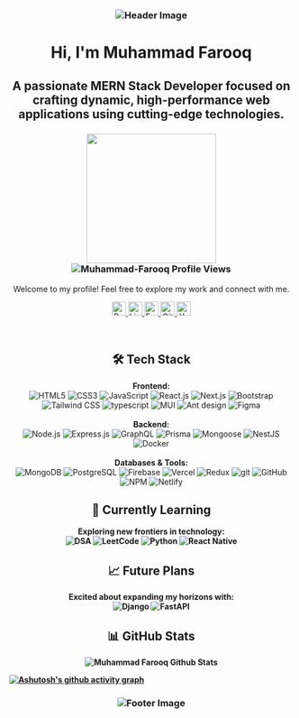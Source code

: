 <h3 align="center">
  <img src="https://capsule-render.vercel.app/api?type=waving&color=gradient&height=100&section=header" alt="Header Image"/>
</h3>

<h1 align="center">Hi, I'm Muhammad Farooq</h1>
<h2 align="center">A passionate MERN Stack Developer focused on crafting dynamic, high-performance web applications using cutting-edge technologies.</h2>

<h3 align="center">
  <img height="230em" src="https://github-profile-summary-cards.vercel.app/api/cards/profile-details?username=muhammadfarooq85&theme=apprentice"/>
  <br/>
  <img src="https://komarev.com/ghpvc/?username=muhammadfarooq85&label=Profile%20views&color=0e75b6&style=flat" alt="Muhammad-Farooq Profile Views" />
  <br/>
</h3>

<p align="center">
  Welcome to my profile! Feel free to explore my work and connect with me.
</p>

<p align="center">
  <a href="https://farooqfolio.vercel.app" rel="nofollow">
    <img src="https://img.shields.io/static/v1?message=Portfolio&logo=portfolio&label=&color=000&logoColor=white&labelColor=&style=for-the-badge" height="25" alt="Portfolio">
  </a>
  <a href="https://www.linkedin.com/in/muhammad-farooq-b71886295/" rel="nofollow">
    <img src="https://img.shields.io/static/v1?message=LinkedIn&logo=linkedin&label=&color=0077B5&logoColor=white&labelColor=&style=for-the-badge" height="25" alt="LinkedIn">
  </a>
  <a href="mailto:famuhammad907@gmail.com" rel="nofollow">
    <img src="https://img.shields.io/static/v1?message=Email&logo=gmail&label=&color=D14836&logoColor=white&labelColor=&style=for-the-badge" height="25" alt="Email">
  </a>
  <a href="https://github.com/muhammadfarooq85" rel="nofollow">
    <img src="https://img.shields.io/static/v1?message=GitHub&logo=github&label=&color=000000&logoColor=white&labelColor=&style=for-the-badge" height="25" alt="GitHub">
  </a>
  <a href="https://www.youtube.com/@codeWithFarooq" rel="nofollow">
    <img src="https://img.shields.io/static/v1?message=YouTube+Channel&logo=youtube&label=&color=FF0000&logoColor=white&labelColor=&style=for-the-badge" height="25" alt="YouTube Channel">
</a>
</p>
<br/>

<h2 align="center">🛠️ Tech Stack</h2>
<p align="center">
  <strong>Frontend:</strong>
  <br/>
  <img src="https://img.shields.io/badge/html5-%23E34F26.svg?style=for-the-badge&logo=html5&logoColor=white" alt="HTML5" />
  <img src="https://img.shields.io/badge/css3-%231572B6.svg?style=for-the-badge&logo=css3&logoColor=white" alt="CSS3" />
  <img src="https://img.shields.io/badge/javascript-%23323330.svg?style=for-the-badge&logo=javascript&logoColor=%23F7DF1E" alt="JavaScript" />
  <img src="https://img.shields.io/badge/react-%2320232a.svg?style=for-the-badge&logo=react&logoColor=%2361DAFB" alt="React.js" />
  <img src="https://img.shields.io/badge/next.js-%23000000.svg?style=for-the-badge&logo=next.js&logoColor=white" alt="Next.js" />
  <img src="https://img.shields.io/badge/bootstrap-%23563D7C.svg?style=for-the-badge&logo=bootstrap&logoColor=white" alt="Bootstrap" />
  <img src="https://img.shields.io/badge/tailwindcss-%2338B2AC.svg?style=for-the-badge&logo=tailwind-css&logoColor=white" alt="Tailwind CSS" />
  <img src="https://img.shields.io/badge/typescript-52B0E7?style=for-the-badge&logo=react-query&logoColor=white" alt="typescript" />
  <img src="https://img.shields.io/badge/MUI-%230081CB.svg?style=for-the-badge&logo=material-ui&logoColor=white" alt="MUI" />
  <img src="https://img.shields.io/badge/MUI-%230081CB.svg?style=for-the-badge&logo=material-ui&logoColor=white" alt="Ant design" />
  <img src="https://img.shields.io/badge/figma-%23F24E1E.svg?style=for-the-badge&logo=figma&logoColor=white" alt="Figma" />
  <br/><br/>
  <strong>Backend:</strong>
  <br/>
  <img src="https://img.shields.io/badge/node.js-6DA55F?style=for-the-badge&logo=node.js&logoColor=white" alt="Node.js" />
  <img src="https://img.shields.io/badge/express.js-%23000000.svg?style=for-the-badge&logo=express&logoColor=white" alt="Express.js" />
  <img src="https://img.shields.io/badge/graphql-E10098?style=for-the-badge&logo=graphql&logoColor=white" alt="GraphQL" />
  <img src="https://img.shields.io/badge/prisma-52B0E7?style=for-the-badge&logo=prisma&logoColor=white" alt="Prisma" />
  <img src="https://img.shields.io/badge/mongoose-%23880000.svg?style=for-the-badge&logo=mongodb&logoColor=white" alt="Mongoose" />
  <img src="https://img.shields.io/badge/nestjs-%23E0234E.svg?style=for-the-badge&logo=nestjs&logoColor=white" alt="NestJS" />
  <img src="https://img.shields.io/badge/docker-%230db7ed.svg?style=for-the-badge&logo=docker&logoColor=white" alt="Docker" />
  <br/><br/>
  <strong>Databases & Tools:</strong>
  <br/>
  <img src="https://img.shields.io/badge/mongodb-%2347A248.svg?style=for-the-badge&logo=mongodb&logoColor=white" alt="MongoDB" />
  <img src="https://img.shields.io/badge/postgresql-%23316192.svg?style=for-the-badge&logo=postgresql&logoColor=white" alt="PostgreSQL" />
  <img src="https://img.shields.io/badge/firebase-%23039BE5.svg?style=for-the-badge&logo=firebase&logoColor=white" alt="Firebase" />
  <img src="https://img.shields.io/badge/vercel-%23000000.svg?style=for-the-badge&logo=vercel&logoColor=white" alt="Vercel" />
  <img src="https://img.shields.io/badge/redux-%23593d88.svg?style=for-the-badge&logo=redux&logoColor=white" alt="Redux" />
  <img src="https://img.shields.io/badge/git-52B0E7?style=for-the-badge&logo=react-query&logoColor=white" alt="git" />
  <img src="https://img.shields.io/badge/GitHub-%23121011.svg?style=for-the-badge&logo=github&logoColor=white" alt="GitHub" />

  <img src="https://img.shields.io/badge/NPM-%23000000.svg?style=for-the-badge&logo=npm&logoColor=white" alt="NPM" />
  <img src="https://img.shields.io/badge/netlify-%23000000.svg?style=for-the-badge&logo=netlify&logoColor=#00C7B7" alt="Netlify" />
</p>

<h2 align="center">🎯 Currently Learning</h2>
<p align="center">
  <strong>Exploring new frontiers in technology:<strong/>
  <br/>
  <img src="https://img.shields.io/badge/DSA-FE7A16?style=for-the-badge&logo=codeforces&logoColor=white" alt="DSA" />
  <img src="https://img.shields.io/badge/LeetCode-FFA116?style=for-the-badge&logo=LeetCode&logoColor=white" alt="LeetCode" />
  <img src="https://img.shields.io/badge/Python-3776AB?style=for-the-badge&logo=python&logoColor=white" alt="Python" />
  <img src="https://img.shields.io/badge/React_Native-61DAFB?style=for-the-badge&logo=react&logoColor=white" alt="React Native" />
</p>

<h2 align="center">📈 Future Plans</h2>
<p align="center">
  Excited about expanding my horizons with:
  <br/>
  <img src="https://img.shields.io/badge/Django-092E20?style=for-the-badge&logo=django&logoColor=white" alt="Django" />
  <img src="https://img.shields.io/badge/FastAPI-009688?style=for-the-badge&logo=fastapi&logoColor=white" alt="FastAPI" />
</p>

<h2 align="center">📊 GitHub Stats</h2>

<!-- GitHub Streak Stats -->
<p align="center">
<img src="https://github-readme-streak-stats.herokuapp.com/?user=muhammadfarooq85&theme=highcontrast&hide_border=true" alt="Muhammad Farooq Github Stats" />
</p>

<!-- GitHub Graph -->
[![Ashutosh's github activity graph](https://github-readme-activity-graph.vercel.app/graph?username=muhammadfarooq85&bg_color=ffcfe9&color=9e4c98&line=9e4c98&point=403d3d&area=true&hide_border=true)](https://github.com/ashutosh00710/github-readme-activity-graph)


<h3 align="center">
  <img src="https://capsule-render.vercel.app/api?type=waving&color=gradient&height=100&section=footer" alt="Footer Image"/>
</h3>
